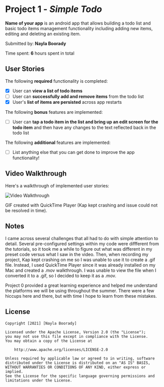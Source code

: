 # Project 1 - *Simple Todo*

**Name of your app** is an android app that allows building a todo list and basic todo items management functionality including adding new items, editing and deleting an existing item.

Submitted by: **Nayla Boorady**

Time spent: **6** hours spent in total

## User Stories

The following **required** functionality is completed:

* [x] User can **view a list of todo items**
* [ ] User can **successfully add and remove items** from the todo list
* [x] User's **list of items are persisted** across app restarts

The following **bonus** features are implemented:

* [ ] User can **tap a todo item in the list and bring up an edit screen for the todo item** and then have any changes to the text reflected back in the todo list

The following **additional** features are implemented:

* [ ] List anything else that you can get done to improve the app functionality!

## Video Walkthrough

Here's a walkthrough of implemented user stories:

<img src='<blockquote class="imgur-embed-pub" lang="en" data-id="a/gxNBVGl" data-context="false" ><a href="//imgur.com/a/gxNBVGl"></a></blockquote><script async src="//s.imgur.com/min/embed.js" charset="utf-8"></script>' title='Video Walkthrough' width='' alt='Video Walkthrough' />

GIF created with QuickTime Player (Kap kept crashing and issue could not be resolved in time).

## Notes

I came across several challenges that all had to do with simple attention to detail. Several pre-configured settings within my code were diffferent from the tutorials, so it took me a while to figure out what was different in my preset code versus what I saw in the video. Then, when recording my project, Kap kept crashing on me so I was unable to use it to create a .gif file. Instead, I used QuickTime Player since it was already installed on my Mac and created a .mov walkthrough. I was unable to view the file when I converted it to a .gif, so I decided to keep it as a .mov. 

Project 0 provided a great learning experience and helped me understand the platforms we will be using throughout the summer. There were a few hiccups here and there, but with time I hope to learn from these mistakes.

## License

    Copyright [2021] [Nayla Boorady]

    Licensed under the Apache License, Version 2.0 (the "License");
    you may not use this file except in compliance with the License.
    You may obtain a copy of the License at

        http://www.apache.org/licenses/LICENSE-2.0

    Unless required by applicable law or agreed to in writing, software
    distributed under the License is distributed on an "AS IS" BASIS,
    WITHOUT WARRANTIES OR CONDITIONS OF ANY KIND, either express or implied.
    See the License for the specific language governing permissions and
    limitations under the License.
